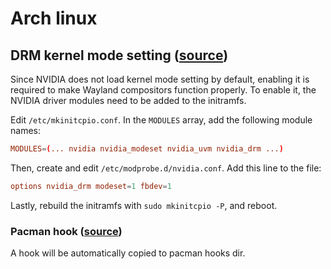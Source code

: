 # Arch linux

## DRM kernel mode setting ([source](https://wiki.hyprland.org/Nvidia/#drm-kernel-mode-setting))

Since NVIDIA does not load kernel mode setting by default, enabling it is required to make Wayland compositors function properly. To enable it, the NVIDIA driver modules need to be added to the initramfs.

Edit `/etc/mkinitcpio.conf`. In the `MODULES` array, add the following module names:

```conf
MODULES=(... nvidia nvidia_modeset nvidia_uvm nvidia_drm ...)
```

Then, create and edit `/etc/modprobe.d/nvidia.conf`. Add this line to the file:

```conf
options nvidia_drm modeset=1 fbdev=1
```

Lastly, rebuild the initramfs with `sudo mkinitcpio -P`, and reboot.

### Pacman hook ([source](https://wiki.archlinux.org/title/NVIDIA#pacman_hook))

A hook will be automatically copied to pacman hooks dir.

